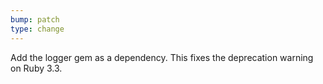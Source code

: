 ```yaml
---
bump: patch
type: change
---
```


Add the logger gem as a dependency. This fixes the deprecation warning on Ruby 3.3.
